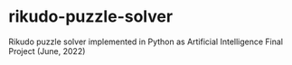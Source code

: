 # rikudo-puzzle-solver
Rikudo puzzle solver implemented in Python as Artificial Intelligence Final Project (June, 2022)

